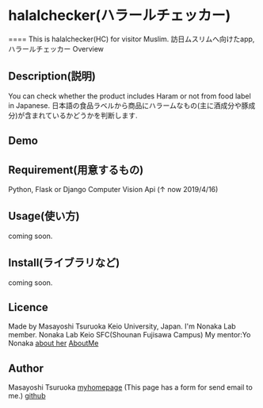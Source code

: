 # halalchecker(ハラールチェッカー)
====
This is halalchecker(HC) for visitor Muslim.
訪日ムスリムへ向けたapp,ハラールチェッカー
Overview

## Description(説明)
You can check whether the product includes Haram or not from food label in Japanese.
日本語の食品ラベルから商品にハラームなもの(主に酒成分や豚成分)が含まれているかどうかを判断します.
## Demo

## Requirement(用意するもの)
Python, Flask or Django
Computer Vision Api
(↑ now 2019/4/16)

## Usage(使い方)
coming soon.
## Install(ライブラリなど)
coming soon.
## Licence
Made by Masayoshi Tsuruoka
Keio University, Japan.
I'm Nonaka Lab member.
Nonaka Lab Keio SFC(Shounan Fujisawa Campus)
My mentor:Yo Nonaka
[about her](https://vu.sfc.keio.ac.jp/faculty_profile/cgi/f_profile.cgi?id=8f3e9553ebb877c5)
[AboutMe](https://github.com/DQNEO/memo/blob/master/AboutMe.md)

## Author
Masayoshi Tsuruoka
[myhomepage](https://www.ht.sfc.keio.ac.jp/~massaman/)
(This page has a form for send email to me.)
[github](https://github.com/Masayo4)
